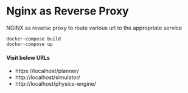 # Nginx as Reverse Proxy
NGINX as reverse proxy to route various url to the appropriate service

```shell
docker-compose build
docker-compose up
```

#### Visit below URLs

- https://localhost/planner/
- http://localhost/simulator/
- http://localhost/physics-engine/
